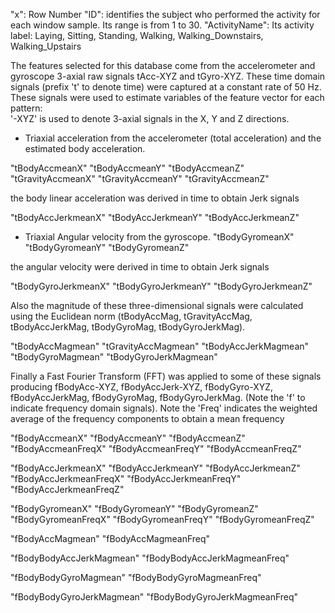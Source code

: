"x": Row Number
"ID": identifies the subject who performed the activity for each window sample. Its range is from 1 to 30.
"ActivityName": Its activity label: Laying, Sitting, Standing, Walking, Walking_Downstairs, Walking_Upstairs

The features selected for this database come from the accelerometer and gyroscope 3-axial raw signals tAcc-XYZ and tGyro-XYZ. These time domain signals (prefix 't' to denote time) were captured at a constant rate of 50 Hz. 
These signals were used to estimate variables of the feature vector for each pattern:  
'-XYZ' is used to denote 3-axial signals in the X, Y and Z directions.

- Triaxial acceleration from the accelerometer (total acceleration) and the estimated body acceleration.

"tBodyAccmeanX"
"tBodyAccmeanY"
"tBodyAccmeanZ"
"tGravityAccmeanX"
"tGravityAccmeanY"
"tGravityAccmeanZ"

the body linear acceleration was derived in time to obtain Jerk signals

"tBodyAccJerkmeanX"
"tBodyAccJerkmeanY"
"tBodyAccJerkmeanZ"

- Triaxial Angular velocity from the gyroscope. 
"tBodyGyromeanX"
"tBodyGyromeanY"
"tBodyGyromeanZ"

the angular velocity were derived in time to obtain Jerk signals  

"tBodyGyroJerkmeanX"
"tBodyGyroJerkmeanY"
"tBodyGyroJerkmeanZ"

Also the magnitude of these three-dimensional signals were calculated using the Euclidean norm (tBodyAccMag, tGravityAccMag, tBodyAccJerkMag, tBodyGyroMag, tBodyGyroJerkMag).

"tBodyAccMagmean"
"tGravityAccMagmean"
"tBodyAccJerkMagmean"
"tBodyGyroMagmean"
"tBodyGyroJerkMagmean"

Finally a Fast Fourier Transform (FFT) was applied to some of these signals producing fBodyAcc-XYZ, fBodyAccJerk-XYZ, fBodyGyro-XYZ, fBodyAccJerkMag, fBodyGyroMag, fBodyGyroJerkMag. (Note the 'f' to indicate frequency domain signals).
Note the 'Freq' indicates the weighted average of the frequency components to obtain a mean frequency

"fBodyAccmeanX"
"fBodyAccmeanY"
"fBodyAccmeanZ"
"fBodyAccmeanFreqX"
"fBodyAccmeanFreqY"
"fBodyAccmeanFreqZ"

"fBodyAccJerkmeanX"
"fBodyAccJerkmeanY"
"fBodyAccJerkmeanZ"
"fBodyAccJerkmeanFreqX"
"fBodyAccJerkmeanFreqY"
"fBodyAccJerkmeanFreqZ"

"fBodyGyromeanX"
"fBodyGyromeanY"
"fBodyGyromeanZ"
"fBodyGyromeanFreqX"
"fBodyGyromeanFreqY"
"fBodyGyromeanFreqZ"

"fBodyAccMagmean"
"fBodyAccMagmeanFreq"

"fBodyBodyAccJerkMagmean"
"fBodyBodyAccJerkMagmeanFreq"

"fBodyBodyGyroMagmean"
"fBodyBodyGyroMagmeanFreq"

"fBodyBodyGyroJerkMagmean"
"fBodyBodyGyroJerkMagmeanFreq"
